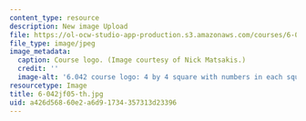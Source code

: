 ```yaml
---
content_type: resource
description: New image Upload
file: https://ol-ocw-studio-app-production.s3.amazonaws.com/courses/6-042j-mathematics-for-computer-science-fall-2005/a426d56860e2a6d91734357313d23396_6-042jf05-th.jpg
file_type: image/jpeg
image_metadata:
  caption: Course logo. (Image courtesy of Nick Matsakis.)
  credit: ''
  image-alt: '6.042 course logo: 4 by 4 square with numbers in each square.'
resourcetype: Image
title: 6-042jf05-th.jpg
uid: a426d568-60e2-a6d9-1734-357313d23396
---
```

